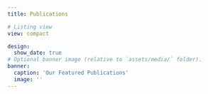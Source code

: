 ```yaml
---
title: Publications

# Listing view
view: compact

design:
  show_date: true   
# Optional banner image (relative to `assets/media/` folder).
banner:
  caption: 'Our Featured Publications'
  image: ''
---
```

